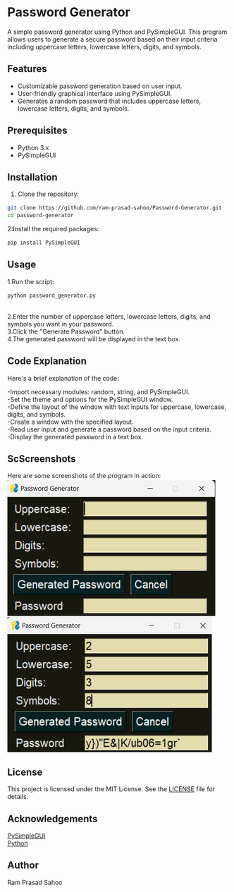 # Password Generator

A simple password generator using Python and PySimpleGUI. This program allows users to generate a secure password based on their input criteria including uppercase letters, lowercase letters, digits, and symbols.

## Features

- Customizable password generation based on user input.<br>
- User-friendly graphical interface using PySimpleGUI.<br>
- Generates a random password that includes uppercase letters, lowercase letters, digits, and symbols.<br>

## Prerequisites

- Python 3.x
- PySimpleGUI

## Installation

1. Clone the repository:

```bash
git clone https://github.com/ram-prasad-sahoo/Password-Generator.git
cd password-generator
```
2:Install the required packages:
```bash
pip install PySimpleGUI
```
## Usage
1.Run the script:
```bash
python password_generator.py
```
<br>
2.Enter the number of uppercase letters, lowercase letters, digits, and symbols you want in your password.<br>
3.Click the "Generate Password" button.<br>
4.The generated password will be displayed in the text box.<br>


## Code Explanation
Here's a brief explanation of the code:<br>

-Import necessary modules: random, string, and PySimpleGUI.<br>
-Set the theme and options for the PySimpleGUI window.<br>
-Define the layout of the window with text inputs for uppercase, lowercase, digits, and symbols.<br>
-Create a window with the specified layout.<br>
-Read user input and generate a password based on the input criteria.<br>
-Display the generated password in a text box.<br>

## ScScreenshots
Here are some screenshots of the program in action:
<br>
<img src="Screenshot 2024-06-24 113401.png" alt="Password Generator" />
<br>
<img src="Screenshot 2024-06-24 113842.png" alt="Password Generator" />




## License
This project is licensed under the MIT License. See the [LICENSE](LICENSE) file for details.

## Acknowledgements
<a href="https://pysimplegui.com/">PySimpleGUI</a>
<br>
<a href="https://www.python.org/">Python</a>
##  Author
Ram Prasad Sahoo
